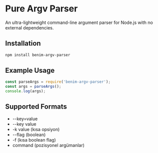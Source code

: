 # Pure Argv Parser

An ultra-lightweight command-line argument parser for Node.js with no external dependencies.

## Installation

```bash
npm install benim-argv-parser
```

## Example Usage
```javascript
const parseArgs = require('benim-argv-parser');
const args = parseArgs();
console.log(args);
```

## Supported Formats
- --key=value
- --key value
- -k value (kısa opsiyon)
- --flag (boolean)
- -f (kısa boolean flag)
- command (pozisyonel argümanlar)